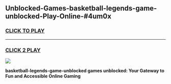 
## Unblocked-Games-basketball-legends-game-unblocked-Play-Online-#4um0x
<h3>
<a href="https://premium.freeplayer.one?title=basketball-legends-game-unblocked&ref=27F">CLICK TO PLAY</a></h3>
<hr>

<h3>
<a href="https://premium.freeplayer.one?title=basketball-legends-game-unblocked&ref=27F">CLICK 2 PLAY</a>
  
</h3>

<a href="https://premium.freeplayer.one?title=basketball-legends-game-unblocked&ref=27F"><img src="https://clearcache.store/games.png"></a>


**basketball-legends-game-unblocked games unblocked: Your Gateway to Fun and Accessible Online Gaming**
